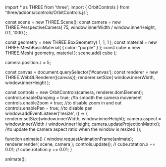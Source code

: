 import * as THREE from 'three';
import { OrbitControls } from 'three/addons/controls/OrbitControls.js';

const scene = new THREE.Scene();
const camera = new THREE.PerspectiveCamera( 75, window.innerWidth / window.innerHeight, 0.1, 1000 );

const geometry = new THREE.BoxGeometry( 1, 1, 1 );
const material = new THREE.MeshBasicMaterial( { color: "purple" } );
const cube = new THREE.Mesh( geometry, material );
scene.add( cube );

camera.position.z = 5;

const canvas = document.querySelector('#canvas');
const renderer = new THREE.WebGLRenderer({canvas});
renderer.setSize( window.innerWidth, window.innerHeight );

const controls = new OrbitControls(camera, renderer.domElement);
controls.enableDamping = true; //to smooth the camera movement
controls.enableZoom = true; //to disable zoom in and out
controls.enablePan = true; //to disable pan
window.addEventListener('resize', () => {
  renderer.setSize(window.innerWidth, window.innerHeight);
  camera.aspect = window.innerWidth / window.innerHeight;
  camera.updateProjectionMatrix(); //to update the camera aspect ratio when the window is resized
});

function animate() {
  window.requestAnimationFrame(animate);
  renderer.render( scene, camera );
  controls.update();
  // cube.rotation.x += 0.01;
  // cube.rotation.y += 0.01;
}

animate();